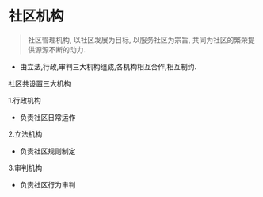 # 社区机构

> 社区管理机构, 以社区发展为目标, 以服务社区为宗旨, 共同为社区的繁荣提供源源不断的动力.

* 由立法,行政,审判三大机构组成,各机构相互合作,相互制约.

社区共设置三大机构

1.行政机构
* 负责社区日常运作

2.立法机构
* 负责社区规则制定

3.审判机构
* 负责社区行为审判